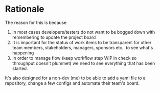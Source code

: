 # Rationale

The reason for this is because:

1. In most cases developers/testers do not want to be bogged down with remembering to update the project board
2. It is important for the status of work items to be transparent for other team members, stakeholders, managers, sponsors etc.. to see what's happening
3. In order to manage flow (keep workflow step WIP in check so throughput doesn't plummet) we need to see everything that has been started.

It's also designed for a non-dev (me) to be able to add a yaml file to a repository, change a few configs and automate their team's board.
